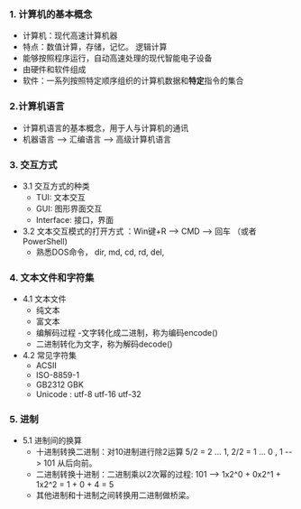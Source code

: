 ### 1. 计算机的基本概念
  - 计算机：现代高速计算机器
  - 特点：数值计算，存储，记忆。 逻辑计算
  - 能够按照程序运行，自动高速处理的现代智能电子设备
  - 由硬件和软件组成
  - 软件：一系列按照特定顺序组织的计算机数据和**特定**指令的集合  
  
### 2.计算机语言  
  - 计算机语言的基本概念，用于人与计算机的通讯  
  - 机器语言 --> 汇编语言 --> 高级计算机语言
  
### 3. 交互方式  
  - 3.1 交互方式的种类  
    - TUI: 文本交互  
    - GUI: 图形界面交互
    - Interface: 接口，界面
  - 3.2 文本交互模式的打开方式 ：Win键+R --> CMD --> 回车 （或者PowerShell)
    - 熟悉DOS命令， dir, md, cd, rd, del, 
    
### 4. 文本文件和字符集  
  - 4.1 文本文件
    - 纯文本  
    - 富文本  
    - 编解码过程
    -文字转化成二进制，称为编码encode()
    - 二进制转化为文字，称为解码decode()
  - 4.2 常见字符集  
    - ACSII  
    - ISO-8859-1  
    - GB2312 GBK
    - Unicode : utf-8 utf-16 utf-32
    
### 5. 进制
  - 5.1 进制间的换算  
    - 十进制转换二进制：对10进制进行除2运算 5/2 = 2 ... 1,  2/2 = 1 ... 0 , 1 --> 101 从后向前。
    - 二进制转换十进制：二进制乘以2次幂的过程: 101 --> 1x2^0 + 0x2^1 + 1x2^2 = 1 + 0 + 4 = 5  
    - 其他进制和十进制之间转换用二进制做桥梁。
    
    
    
